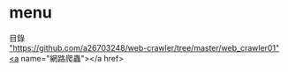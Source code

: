 # menu
目錄
<br>
<a href>"https://github.com/a26703248/web-crawler/tree/master/web_crawler01"<a name="網路爬蟲"></a href>
<br>

